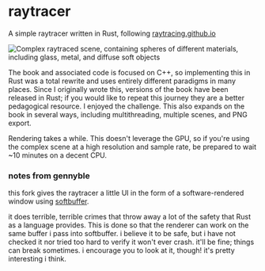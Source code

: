 # raytracer
A simple raytracer written in Rust, following [raytracing.github.io](https://raytracing.github.io)

![Complex raytraced scene, containing spheres of different materials, including glass, metal, and diffuse soft objects](https://pbs.twimg.com/media/E1-Sp5kVEAERqXR?format=jpg&name=large)

The book and associated code is focused on C++, so implementing this in Rust was a total rewrite and uses entirely different paradigms in many places.
Since I originally wrote this, versions of the book have been released in Rust; if you would like to repeat this journey they are a better pedagogical resource.
I enjoyed the challenge. This also expands on the book in several ways, including multithreading, multiple scenes, and PNG export.

Rendering takes a while. 
This doesn't leverage the GPU, so if you're using the complex scene at a high resolution and sample rate, be prepared to wait ~10 minutes on a decent CPU.

### notes from gennyble
this fork gives the raytracer a little UI in the form of a software-rendered window using [softbuffer][softbuffer-github].

it does terrible, terrible crimes that throw away a lot of the safety that Rust as a language provides. This is done so that the renderer can work on the same buffer i pass into softbuffer. i believe it to be safe, but i have not checked it nor tried too hard to verify it won't ever crash. it'll be fine; things can break sometimes. i encourage you to look at it, though! it's pretty interesting i think.

[softbuffer-github]: https://github.com/rust-windowing/softbuffer